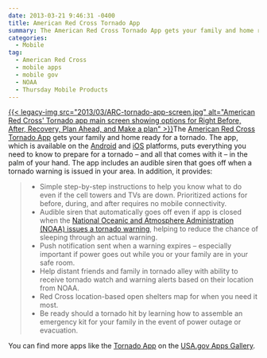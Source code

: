 ```yaml
---
date: 2013-03-21 9:46:31 -0400
title: American Red Cross Tornado App
summary: The American Red Cross Tornado App gets your family and home ready for a tornado. The app, which is available on the Android and iOS platforms, puts everything you need to know
categories:
  - Mobile
tag:
  - American Red Cross
  - mobile apps
  - mobile gov
  - NOAA
  - Thursday Mobile Products
---
```


[{{< legacy-img src="2013/03/ARC-tornado-app-screen.jpg" alt="American Red Cross' Tornado app main screen showing options for Right Before, After, Recovery, Plan Ahead, and Make a plan" >}}](https://s3.amazonaws.com/sitesusa/wp-content/uploads/sites/212/2013/03/ARC-tornado-app-screen.jpg)The [American Red Cross Tornado App](http://www.redcross.org/news/press-release/New-Tornado-App-Brings-Safety-Information-to-Mobile-Devices) gets your family and home ready for a tornado. The app, which is available on the [Android](https://play.google.com/store/apps/details?id=com.cube.arc.tfa&feature=search_result#?t=W251bGwsMSwxLDEsImNvbS5jdWJlLmFyYy50ZmEiXQ..) and [iOS](https://itunes.apple.com/us/app/tornado-by-american-red-cross/id602724318?mt=8) platforms, puts everything you need to know to prepare for a tornado – and all that comes with it – in the palm of your hand. The app includes an audible siren that goes off when a tornado warning is issued in your area. In addition, it provides:

>   * Simple step-by-step instructions to help you know what to do even if the cell towers and TVs are down. Prioritized actions for before, during, and after requires no mobile connectivity.
>   * Audible siren that automatically goes off even if app is closed when the [National Oceanic and Atmosphere Administration (NOAA) issues a tornado warning](http://www.spc.noaa.gov/), helping to reduce the chance of sleeping through an actual warning.
>   * Push notification sent when a warning expires – especially important if power goes out while you or your family are in your safe room.
>   * Help distant friends and family in tornado alley with ability to receive tornado watch and warning alerts based on their location from NOAA.
>   * Red Cross location-based open shelters map for when you need it most.
>   * Be ready should a tornado hit by learning how to assemble an emergency kit for your family in the event of power outage or evacuation.

You can find more apps like the [Tornado App](http://www.redcross.org/news/press-release/New-Tornado-App-Brings-Safety-Information-to-Mobile-Devices) on the [USA.gov Apps Gallery](http://apps.usa.gov/).

 
